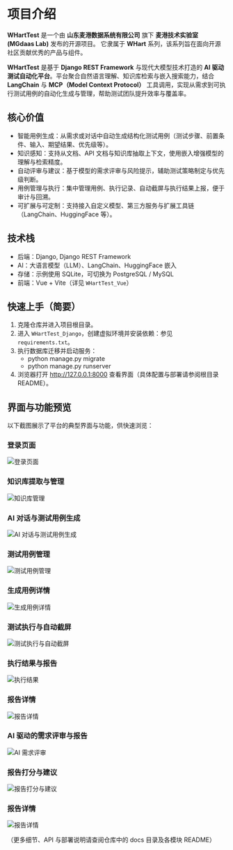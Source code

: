 # 项目介绍

**WHartTest** 是一个由 **山东麦港数据系统有限公司** 旗下 **麦港技术实验室 (MGdaas Lab)** 发布的开源项目。
它隶属于 **WHart** 系列，该系列旨在面向开源社区贡献优秀的产品与组件。

**WHartTest** 是基于 **Django REST Framework** 与现代大模型技术打造的 **AI 驱动测试自动化平台**。平台聚合自然语言理解、知识库检索与嵌入搜索能力，结合 **LangChain** 与 **MCP（Model Context Protocol）** 工具调用，实现从需求到可执行测试用例的自动化生成与管理，帮助测试团队提升效率与覆盖率。





## 核心价值
- 智能用例生成：从需求或对话中自动生成结构化测试用例（测试步骤、前置条件、输入、期望结果、优先级等）。
- 知识感知：支持从文档、API 文档与知识库抽取上下文，使用嵌入增强模型的理解与检索精度。
- 自动评审与建议：基于模型的需求评审与风险提示，辅助测试策略制定与优先级判断。
- 用例管理与执行：集中管理用例、执行记录、自动截屏与执行结果上报，便于审计与回溯。
- 可扩展与可定制：支持接入自定义模型、第三方服务与扩展工具链（LangChain、HuggingFace 等）。

## 技术栈
- 后端：Django, Django REST Framework
- AI：大语言模型（LLM）、LangChain、HuggingFace 嵌入
- 存储：示例使用 SQLite，可切换为 PostgreSQL / MySQL
- 前端：Vue + Vite（详见 `WHartTest_Vue`）

## 快速上手（简要）
1. 克隆仓库并进入项目根目录。
2. 进入 `WHartTest_Django`，创建虚拟环境并安装依赖：参见 `requirements.txt`。
3. 执行数据库迁移并启动服务：
   - python manage.py migrate
   - python manage.py runserver
4. 浏览器打开 http://127.0.0.1:8000 查看界面（具体配置与部署请参阅根目录 README）。

## 界面与功能预览
以下截图展示了平台的典型界面与功能，供快速浏览：

### 登录页面
![登录页面](/img/image.png)

### 知识库提取与管理
![知识库管理](/img/image-1.png)

### AI 对话与测试用例生成
![AI 对话与测试用例生成](/img/image-2.png)

### 测试用例管理
![测试用例管理](/img/image-3.png)

### 生成用例详情
![生成用例详情](/img/image-4.png)

### 测试执行与自动截屏
![测试执行与自动截屏](/img/image-6.png)

### 执行结果与报告
![执行结果](/img/image-7.png)

### 报告详情
![报告详情](/img/image-8.png)

### AI 驱动的需求评审与报告
![AI 需求评审](/img/image-9.png)

### 报告打分与建议
![报告打分与建议](/img/image-11.png)

### 报告详情
![报告详情](/img/image-10.png)

（更多细节、API 与部署说明请查阅仓库中的 docs 目录及各模块 README）

